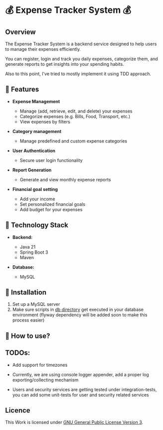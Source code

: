 # 💰 Expense Tracker System 💰

## Overview

The Expense Tracker System is a backend service designed to help users
to manage their expenses efficiently.

You can register, login and track you daily expenses, categorize them,
and generate reports to get insights into your spending habits.

Also to this point, I've tried to mostly implement it using TDD approach.

## 🧩 Features

- **Expense Management**
    - Manage (add, retrieve, edit, and delete) your expenses
    - Categorize expenses (e.g. Bills, Food, Transport, etc.)
    - View expenses by filters


- **Category management**
    - Manage predefined and custom expense categories


- **User Authentication**
    - Secure user login functionality


- **Report Generation**
    - Generate and view monthly expense reports


- **Financial goal setting**
    - Add your income
    - Set personalized financial goals
    - Add budget for your expenses

## 🚀 Technology Stack

- **Backend:**
    - Java 21
    - Spring Boot 3
    - Maven


- **Database:**
    - MySQL

## 🔧 Installation

1) Set up a MySQL server
2) Make sure scripts in [db directory](src/main/resources/db) get
   executed in your database environment (flyway dependency will
   be added soon to make this process easier)

## 📔 How to use?

## TODOs:

- Add support for timezones

- Currently, we are using console logger appender, add a proper
  log exporting/collecting mechanism

- Users and security services are getting tested under integration-tests,
  you can add some unit-tests for user and security related services

## Licence

This Work is licensed under [GNU General Public License Version 3](LICENSE).